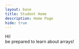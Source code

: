 ```yaml
---
layout: base
title: Student Home 
description: Home Page
hide: true
---
```


Hi! <br>
be prepared to learn about arrays!